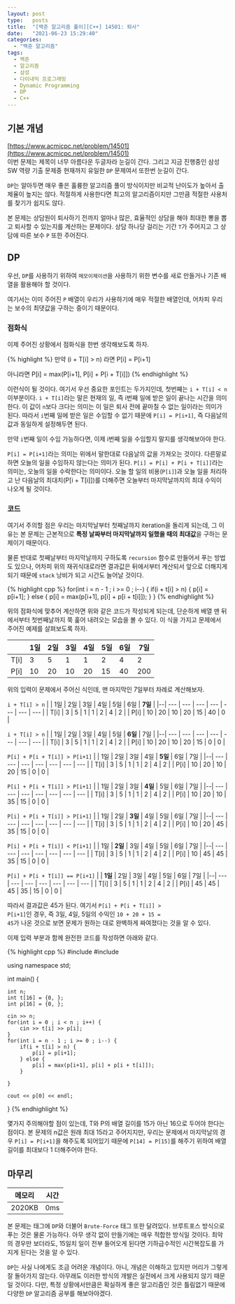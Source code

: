 ```yaml
---
layout: post
type:   posts
title:  "[백준 알고리즘 풀이][C++] 14501: 퇴사"
date:   "2021-06-23 15:29:40"
categories:
  - "백준 알고리즘"
tags:
  - 백준
  - 알고리즘
  - 삼성
  - 다이내믹 프로그래밍
  - Dynamic Programming
  - DP
  - C++
---
```


## 기본 개념
[https://www.acmicpc.net/problem/14501](https://www.acmicpc.net/problem/14501)<br/>
이번 문제는 제목이 너무 아름다운 두글자라 눈길이 간다. 그리고 지금 진행중인 삼성 SW 역량 기출 문제중 현재까지 유일한 <code>DP</code> 문제여서 또한번 눈길이 간다.

<code>DP</code>는 알아두면 매우 좋은 훌륭한 알고리즘 풀이 방식이지만 비교적 난이도가 높아서 출제율이 높지는 않다. 적절하게 사용한다면 최고의 알고리즘이지만 그만큼 적절한 사용처를 찾기가 쉽지도 않다.

본 문제는 상담원이 퇴사하기 전까지 얼마나 많은, 효율적인 상담을 해야 최대한 뽕을 뽑고 퇴사할 수 있는지를 계산하는 문제이다. 상담 하나당 걸리는 기간 <code>T</code>가 주어지고 그 상담에 따른 보수 <code>P</code> 또한 주어진다.


## DP
우선, <code>DP</code>를 사용하기 위하여 <code>메모이제이션</code>을 사용하기 위한 변수를 새로 만들거나 기존 배열을 활용해야 할 것이다.

여기서는 이미 주어진 <code>P</code> 배열이 우리가 사용하기에 매우 적절한 배열인데, 어차피 우리는 보수의 최댓값을 구하는 중이기 때문이다.


### 점화식
이제 주어진 상황에서 점화식을 한번 생각해보도록 하자.

{% highlight %}
만약 (i + T[i] > n) 라면
P[i] = P[i+1] 

아니라면
P[i] = max(P[i+1], P[i] + P[i + T[i]])
{% endhighlight %}

이런식이 될 것이다. 여기서 우선 중요한 포인트는 두가지인데, 첫번째는 <code>i + T[i] < n</code> 이부분이다. <code>i + T[i]</code>라는 말은 현재의 일, 즉 i번째 일에 받은 일이 끝나는 시간을 의미한다. 이 값이 <code>n</code>보다 크다는 의미는 이 일은 퇴사 전에 끝마칠 수 없는 일이라는 의미가 된다. 따라서 <code>i</code>번째 일에 받은 일은 수임할 수 없기 때문에 <code>P[i] = P[i+1]</code>, 즉 다음날의 값과 동일하게 설정해두면 된다.

만약 <code>i</code>번째 일이 수임 가능하다면, 이제 i번째 일을 수임할지 말지를 생각해보아야 한다. 

<code>P[i] = P[i+1]</code>라는 의미는 위에서 말한대로 다음날의 값을 가져오는 것이다. 다른말로 하면 오늘의 일을 수임하지 않는다는 의미가 된다.
<code>P[i] = P[i] + P[i + T[i]]</code>라는 의미는, 오늘의 일을 수락한다는 의미이다. 오늘 할 일의 비용(<code>P[i]</code>)과 오늘 일을 처리하고 난 다음날의 최대치(P[i + T[i]])를 더해주면 오늘부터 마지막날까지의 최대 수익이 나오게 될 것이다.


### 코드
여기서 주의할 점은 우리는 마지막날부터 첫째날까지 iteration을 돌리게 되는데, 그 이유는 본 문제는 근본적으로 **특정 날짜부터 마지막날까지 일했을 때의 최대값**을 구하는 문제이기 때문이다.

물론 반대로 첫째날부터 마지막날까지 구하도록 <code>recursion</code> 함수로 만들어서 푸는 방법도 있으나, 어차피 위의 재귀식대로라면 결과값은 뒤에서부터 계산되서 앞으로 더해지게 되기 때문에 <code>stack</code> 낭비가 되고 시간도 늘어날 것이다.

{% highlight cpp %}
for(int i = n - 1 ; i >= 0 ; i--) {
	if(i + t[i] > n) {
		p[i] = p[i+1];
	} else {
		p[i] = max(p[i+1], p[i] + p[i + t[i]]);
	}
}
{% endhighlight %}

위의 점화식에 맞추어 계산하면 위와 같은 코드가 작성되게 되는데, 단순하게 배열 맨 뒤에서부터 첫번째날까지 쭉 훑어 내려오는 모습을 볼 수 있다. 이 식을 가지고 문제에서 주어진 예제를 살펴보도록 하자.

|  | 1일 | 2일 | 3일 | 4일 | 5일 | 6일 | 7일 |
|--| --- | --- | --- | --- | --- | --- | --- |
| T[i] | 3 | 5 | 1 | 1 | 2 | 4 | 2 |
| P[i] | 10 | 20 | 10 | 20 | 15 | 40 | 200 |

위의 입력이 문제에서 주어신 식인데, 맨 마지막인 7일부터 차례로 계산해보자.

<code>i + T[i] > n</code>
|  | 1일 | 2일 | 3일 | 4일 | 5일 | 6일 | **7일** |
|--| --- | --- | --- | --- | --- | --- | --- |
| T[i] | 3 | 5 | 1 | 1 | 2 | 4 | 2 |
| P[i] | 10 | 20 | 10 | 20 | 15 | 40 | 0 |

<code>i + T[i] > n</code>
|  | 1일 | 2일 | 3일 | 4일 | 5일 | **6일** | 7일 |
|--| --- | --- | --- | --- | --- | --- | --- |
| T[i] | 3 | 5 | 1 | 1 | 2 | 4 | 2 |
| P[i] | 10 | 20 | 10 | 20 | 15 | 0 | 0 |

<code>P[i] + P[i + T[i]] > P[i+1]</code>
|  | 1일 | 2일 | 3일 | 4일 | **5일** | 6일 | 7일 |
|--| --- | --- | --- | --- | --- | --- | --- |
| T[i] | 3 | 5 | 1 | 1 | 2 | 4 | 2 |
| P[i] | 10 | 20 | 10 | 20 | 15 | 0 | 0 |

<code>P[i] + P[i + T[i]] > P[i+1]</code>
|  | 1일 | 2일 | 3일 | **4일** | 5일 | 6일 | 7일 |
|--| --- | --- | --- | --- | --- | --- | --- |
| T[i] | 3 | 5 | 1 | 1 | 2 | 4 | 2 |
| P[i] | 10 | 20 | 10 | 35 | 15 | 0 | 0 |

<code>P[i] + P[i + T[i]] > P[i+1]</code>
|  | 1일 | 2일 | **3일** | 4일 | 5일 | 6일 | 7일 |
|--| --- | --- | --- | --- | --- | --- | --- |
| T[i] | 3 | 5 | 1 | 1 | 2 | 4 | 2 |
| P[i] | 10 | 20 | 45 | 35 | 15 | 0 | 0 |

<code>P[i] + P[i + T[i]] < P[i+1]</code>
|  | 1일 | **2일** | 3일 | 4일 | 5일 | 6일 | 7일 |
|--| --- | --- | --- | --- | --- | --- | --- |
| T[i] | 3 | 5 | 1 | 1 | 2 | 4 | 2 |
| P[i] | 10 | 45 | 45 | 35 | 15 | 0 | 0 |

<code>P[i] + P[i + T[i]] == P[i+1]</code>
|  | **1일** | 2일 | 3일 | 4일 | 5일 | 6일 | 7일 |
|--| --- | --- | --- | --- | --- | --- | --- |
| T[i] | 3 | 5 | 1 | 1 | 2 | 4 | 2 |
| P[i] | 45 | 45 | 45 | 35 | 15 | 0 | 0 |

따라서 결과값은 45가 된다. 여기서 <code>P[i] + P[i + T[i]] > P[i+1]</code>인 경우, 즉 3일, 4일, 5일의 수익인 <code>10 + 20 + 15 = 45</code>가 나온 것으로 보면 문제가 원하는 대로 완벽하게 짜여졌다는 것을 알 수 있다.

이제 입력 부분과 함께 완전한 코드를 작성하면 아래와 같다.

{% highlight cpp %}
#include <iostream>
#include <algorithm>

using namespace std;

int main() {
	
	int n;
	int t[16] = {0, };
	int p[16] = {0, };
		
	cin >> n;
	for(int i = 0 ; i < n ; i++) {
		cin >> t[i] >> p[i];
	}
	for(int i = n - 1 ; i >= 0 ; i--) {
		if(i + t[i] > n) {
			p[i] = p[i+1];
		} else {
			p[i] = max(p[i+1], p[i] + p[i + t[i]]);
		}
		
	}
	
	cout << p[0] << endl;
	
}
{% endhighlight %}

몇가지 주의해야할 점이 있는데, T와 P의 배열 길이를 15가 아닌 16으로 두어야 한다는 점이다. 본 문제의 n값은 원래 최대 15라고 주어지지만, 우리는 문제에서 마지막날의 경우 <code>P[i] = P[i+1]</code>을 해주도록 되어있기 때문에 <code>P[14] = P[15]</code>를 해주기 위하여 배열 길이를 최대보다 1 더해주어야 한다.

## 마무리

| 메모리 | 시간 |
| ----- | --- |
| 2020KB | 0ms |

본 문제는 태그에 <code>DP</code>와 더불어 <code>Brute-Force</code> 태그 또한 달려있다. 브루트포스 방식으로 푸는 것은 물론 가능하다. 아무 생각 없이 만들기에는 매우 적합한 방식일 것이다. 최악의 경우만 보더라도, 15일치 일이 전부 들어오게 된다면 기하급수적인 시간복잡도를 가지게 된다는 것을 알 수 있다.

<code>DP</code>는 사실 나에게도 조금 어려운 개념이다. 아니, 개념은 이해하고 있지만 머리가 그렇게 잘 돌아가지 않는다. 아무래도 이러한 방식의 개발은 실전에서 크게 사용되지 않기 때문일 것이다. 다만, 특정 상황에서만큼은 확실하게 좋은 알고리즘인 것은 틀림없기 때문에 다양한 <code>DP</code> 알고리즘 공부를 해보아야겠다.

